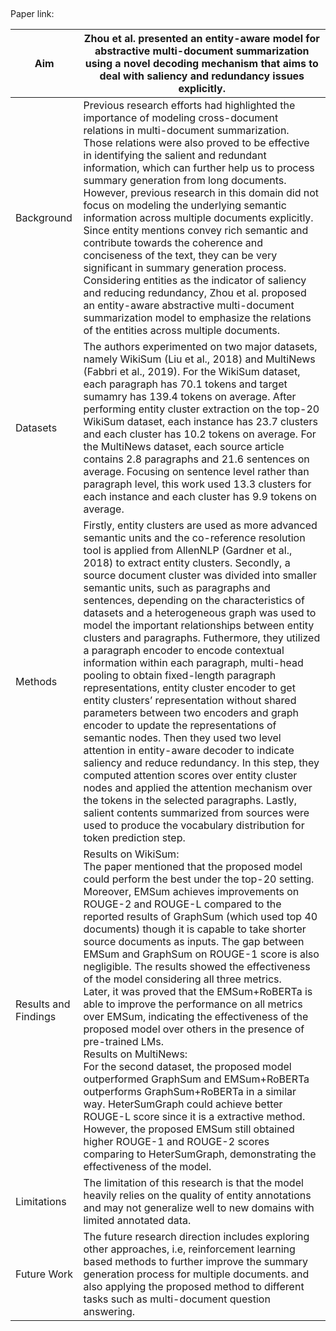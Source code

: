 ## 

Paper link: 

| Aim | Zhou et al. presented an entity-aware model for abstractive multi-document summarization using a novel decoding mechanism that aims to deal with saliency and redundancy issues explicitly. | 
| ------- | --- | 
| Background | Previous research efforts had highlighted the importance of modeling cross-document relations in multi-document summarization. Those relations were also proved to be effective in identifying the salient and redundant information, which can further help us to process summary generation from long documents. However, previous research in this domain did not focus on modeling the underlying semantic information across multiple documents explicitly. Since entity mentions convey rich semantic and contribute towards the coherence and conciseness of the text, they can be very significant in summary generation process. Considering entities as the indicator of saliency and reducing redundancy, Zhou et al. proposed an entity-aware abstractive multi-document summarization model to emphasize the relations of the entities across multiple documents. | 
| Datasets | The authors experimented on two major datasets, namely WikiSum (Liu et al., 2018) and MultiNews (Fabbri et al., 2019). For the WikiSum dataset, each paragraph has 70.1 tokens and target sumamry has 139.4 tokens on average. After performing entity cluster extraction on the top-20 WikiSum dataset, each instance has 23.7 clusters and each cluster has 10.2 tokens on average. For the MultiNews dataset, each source article contains 2.8 paragraphs and 21.6 sentences on average. Focusing on sentence level rather than paragraph level, this work used 13.3 clusters for each instance and each cluster has 9.9 tokens on average. | 
| Methods | Firstly, entity clusters are used as more advanced semantic units and the co-reference resolution tool is applied from AllenNLP (Gardner et al., 2018) to extract entity clusters. Secondly, a source document cluster was divided into smaller semantic units, such as paragraphs and sentences, depending on the characteristics of datasets and a heterogeneous graph was used to model the important relationships between entity clusters and paragraphs. Futhermore, they utilized a paragraph encoder to encode contextual information within each paragraph, multi-head pooling to obtain fixed-length paragraph representations, entity cluster encoder to get entity clusters’ representation without shared parameters between two encoders and graph encoder to update the representations of semantic nodes. Then they used two level attention in entity-aware decoder to indicate saliency and reduce redundancy. In this step, they computed attention scores over entity cluster nodes and applied the attention mechanism over the tokens in the selected paragraphs. Lastly, salient contents summarized from sources were used to produce the vocabulary distribution for token prediction step. |  
| Results and Findings| Results on WikiSum: <br> The paper mentioned that the proposed model could perform the best under the top-20 setting. Moreover, EMSum achieves improvements on ROUGE-2 and ROUGE-L compared to the reported results of GraphSum (which used top 40 documents) though it is capable to take shorter source documents as inputs. The gap between EMSum and GraphSum on ROUGE-1 score is also negligible. The results showed the effectiveness of the model considering all three metrics. <br> Later, it was proved that the EMSum+RoBERTa is able to improve the performance on all metrics over EMSum, indicating the effectiveness of the proposed model over others in the presence of pre-trained LMs. <br> Results on MultiNews: <br> For the second dataset, the proposed model outperformed GraphSum and EMSum+RoBERTa outperforms GraphSum+RoBERTa in a similar way. HeterSumGraph could achieve better ROUGE-L score since it is a extractive method. However, the proposed EMSum still obtained higher ROUGE-1 and ROUGE-2 scores comparing to HeterSumGraph, demonstrating the effectiveness of the model.| 
| Limitations | The limitation of this research is that the model heavily relies on the quality of entity annotations and may not generalize well to new domains with limited annotated data. |  
| Future Work | The future research direction includes exploring other approaches, i.e, reinforcement learning based methods to further improve the summary generation process for multiple documents. and also applying the proposed method to different tasks such as multi-document question answering.

